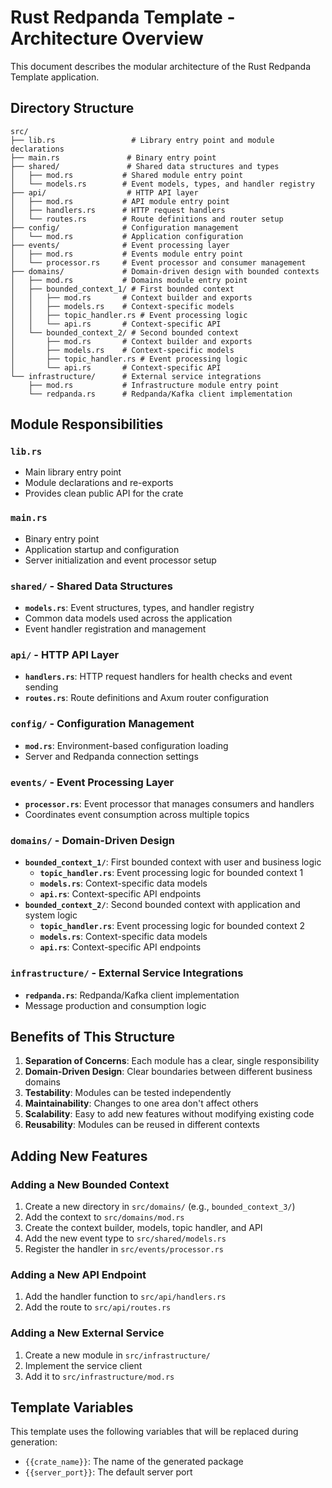 # Rust Redpanda Template - Architecture Overview

This document describes the modular architecture of the Rust Redpanda Template application.

## Directory Structure

```
src/
├── lib.rs                 # Library entry point and module declarations
├── main.rs               # Binary entry point
├── shared/               # Shared data structures and types
│   ├── mod.rs           # Shared module entry point
│   └── models.rs        # Event models, types, and handler registry
├── api/                  # HTTP API layer
│   ├── mod.rs           # API module entry point
│   ├── handlers.rs      # HTTP request handlers
│   └── routes.rs        # Route definitions and router setup
├── config/              # Configuration management
│   └── mod.rs           # Application configuration
├── events/              # Event processing layer
│   ├── mod.rs           # Events module entry point
│   └── processor.rs     # Event processor and consumer management
├── domains/             # Domain-driven design with bounded contexts
│   ├── mod.rs           # Domains module entry point
│   ├── bounded_context_1/ # First bounded context
│   │   ├── mod.rs       # Context builder and exports
│   │   ├── models.rs    # Context-specific models
│   │   ├── topic_handler.rs # Event processing logic
│   │   └── api.rs       # Context-specific API
│   └── bounded_context_2/ # Second bounded context
│       ├── mod.rs       # Context builder and exports
│       ├── models.rs    # Context-specific models
│       ├── topic_handler.rs # Event processing logic
│       └── api.rs       # Context-specific API
└── infrastructure/      # External service integrations
    ├── mod.rs           # Infrastructure module entry point
    └── redpanda.rs      # Redpanda/Kafka client implementation
```

## Module Responsibilities

### `lib.rs`
- Main library entry point
- Module declarations and re-exports
- Provides clean public API for the crate

### `main.rs`
- Binary entry point
- Application startup and configuration
- Server initialization and event processor setup

### `shared/` - Shared Data Structures
- **`models.rs`**: Event structures, types, and handler registry
- Common data models used across the application
- Event handler registration and management

### `api/` - HTTP API Layer
- **`handlers.rs`**: HTTP request handlers for health checks and event sending
- **`routes.rs`**: Route definitions and Axum router configuration

### `config/` - Configuration Management
- **`mod.rs`**: Environment-based configuration loading
- Server and Redpanda connection settings

### `events/` - Event Processing Layer
- **`processor.rs`**: Event processor that manages consumers and handlers
- Coordinates event consumption across multiple topics

### `domains/` - Domain-Driven Design
- **`bounded_context_1/`**: First bounded context with user and business logic
  - **`topic_handler.rs`**: Event processing logic for bounded context 1
  - **`models.rs`**: Context-specific data models
  - **`api.rs`**: Context-specific API endpoints
- **`bounded_context_2/`**: Second bounded context with application and system logic
  - **`topic_handler.rs`**: Event processing logic for bounded context 2
  - **`models.rs`**: Context-specific data models
  - **`api.rs`**: Context-specific API endpoints

### `infrastructure/` - External Service Integrations
- **`redpanda.rs`**: Redpanda/Kafka client implementation
- Message production and consumption logic

## Benefits of This Structure

1. **Separation of Concerns**: Each module has a clear, single responsibility
2. **Domain-Driven Design**: Clear boundaries between different business domains
3. **Testability**: Modules can be tested independently
4. **Maintainability**: Changes to one area don't affect others
5. **Scalability**: Easy to add new features without modifying existing code
6. **Reusability**: Modules can be reused in different contexts

## Adding New Features

### Adding a New Bounded Context
1. Create a new directory in `src/domains/` (e.g., `bounded_context_3/`)
2. Add the context to `src/domains/mod.rs`
3. Create the context builder, models, topic handler, and API
4. Add the new event type to `src/shared/models.rs`
5. Register the handler in `src/events/processor.rs`

### Adding a New API Endpoint
1. Add the handler function to `src/api/handlers.rs`
2. Add the route to `src/api/routes.rs`

### Adding a New External Service
1. Create a new module in `src/infrastructure/`
2. Implement the service client
3. Add it to `src/infrastructure/mod.rs`

## Template Variables

This template uses the following variables that will be replaced during generation:

- `{{crate_name}}`: The name of the generated package
- `{{server_port}}`: The default server port



